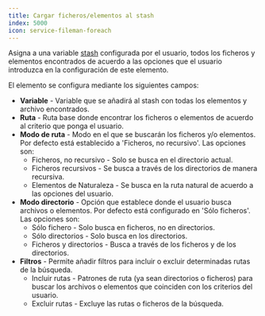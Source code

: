 ```yaml
---
title: Cargar ficheros/elementos al stash
index: 5000
icon: service-fileman-foreach
---
```


Asigna a una variable [stash](/concepts/stash) configurada por el usuario, todos los ficheros y elementos encontrados de
acuerdo a las opciones que el usuario introduzca en la configuración de este elemento.

El elemento se configura mediante los siguientes campos:

- **Variable** - Variable que se añadirá al stash con todas los elementos y archivo encontrados.
- **Ruta** - Ruta base donde encontrar los ficheros o elementos de acuerdo al criterio que ponga el usuario.
- **Modo de ruta** - Modo en el que se buscarán los ficheros y/o elementos. Por defecto está establecido a 'Ficheros, no
  recursivo'. Las opciones son:
    - Ficheros, no recursivo - Solo se busca en el directorio actual.
    - Ficheros recursivos - Se busca a través de los directorios de manera recursiva.
    - Elementos de Naturaleza - Se busca en la ruta natural de acuerdo a las opciones del usuario.
- **Modo directorio** - Opción que establece donde el usuario busca archivos o elementos. Por defecto está configurado
  en 'Sólo ficheros'. Las opciones son:
    - Sólo fichero -  Solo busca en ficheros, no en directorios.
    - Sólo directorios -  Solo busca en los directorios.
    - Ficheros y directorios - Busca a través de los ficheros y de los directorios.
- **Filtros** - Permite añadir filtros para incluir o excluir determinadas rutas de la búsqueda.
    - Incluir rutas - Patrones de ruta (ya sean directorios o ficheros) para buscar los archivos o elementos que
      coinciden con los criterios del usuario.
    - Excluir rutas - Excluye las rutas o ficheros de la búsqueda.
